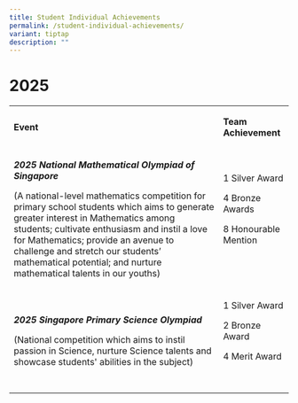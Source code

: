 ```yaml
---
title: Student Individual Achievements
permalink: /student-individual-achievements/
variant: tiptap
description: ""
---
```

<h1>2025</h1>
<table style="minWidth: 50px">
<colgroup>
<col>
<col>
</colgroup>
<tbody>
<tr>
<td rowspan="1" colspan="1">
<p><strong>Event</strong>
</p>
</td>
<td rowspan="1" colspan="1">
<p><strong>Team Achievement</strong>
</p>
</td>
</tr>
<tr>
<td rowspan="1" colspan="1">
<p><strong><em>2025 National Mathematical Olympiad of Singapore</em></strong>
</p>
<p>(A national-level mathematics competition for primary school students
which aims to generate greater interest in Mathematics among students;
cultivate enthusiasm and instil a love for Mathematics; provide an avenue
to challenge and stretch our students’ mathematical potential; and nurture
mathematical talents in our youths)</p>
</td>
<td rowspan="1" colspan="1">
<p>1 Silver Award</p>
<p>4 Bronze Awards</p>
<p>8 Honourable Mention</p>
<p>&nbsp;</p>
</td>
</tr>
<tr>
<td rowspan="1" colspan="1">
<p><strong><em>2025 Singapore Primary Science Olympiad</em></strong>
</p>
<p>(National competition which aims to instil passion in Science, nurture
Science talents and showcase students' abilities in the subject)</p>
</td>
<td rowspan="1" colspan="1">
<p>1 Silver Award</p>
<p>2 Bronze Award</p>
<p>4 Merit Award</p>
<p>&nbsp;</p>
</td>
</tr>
</tbody>
</table>
<p></p>